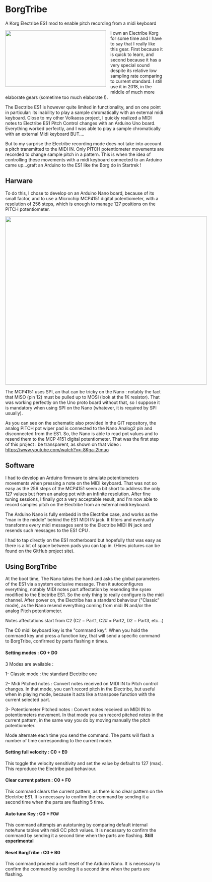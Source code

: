 # BorgTribe
A Korg Electribe ES1 mod to enable pitch recording from a midi keyboard

<a href="https://3.bp.blogspot.com/-L-vnz9OfxlU/WqVO8Esta4I/AAAAAAAAANc/KfdmPknEjdE51xwFZMG_CuVDMzH1P7KtQCLcBGAs/s1600/Electribe-ES1-770x433.png" imageanchor="1" style="clear: left; float: left; margin-bottom: 1em; margin-right: 1em;"><img border="0" data-original-height="433" data-original-width="770" height="179" src="https://3.bp.blogspot.com/-L-vnz9OfxlU/WqVO8Esta4I/AAAAAAAAANc/KfdmPknEjdE51xwFZMG_CuVDMzH1P7KtQCLcBGAs/s320/Electribe-ES1-770x433.png" width="320" /></a>


I own an Electribe Korg for some time and I have to say that I really like this gear.  First because it is quick to learn, and second because it has a very special sound despite its relative low sampling rate comparing to current standard. I still use it in 2018, in the middle of much more elaborate gears (sometime too much elaborate !).

The Electribe ES1 is however quite limited in functionality, and on one point in particular: its inability to play a sample chromatically with an external midi keyboard.  Close to my other Volkaoss project, I quickly realized a MIDI notes to Electribe ES1 Pitch Control changes with an Arduino Uno board. Everything worked perfectly, and I was able to play a sample chromatically with an external Midi keyboard BUT....

But to my surprise the Electribe recording mode does not take into account a pitch transmitted to the MIDI IN.  Only PITCH potentiometer movements are recorded to change sample pitch in a pattern.  This is when the idea of controlling these movements with a midi keyboard connected to an Arduino came up...graft an Arduino to the ES1 like the Borg do in Startrek !

## Harware
To do this, I chose to develop on an Arduino Nano board, because of its small factor, and to use a Microchip MCP4151 digital potentiometer, with a resolution of 256 steps, which is enough to manage 127 positions on the PITCH potentiometer. 

<a href="https://2.bp.blogspot.com/-O7bXoyTK9XA/WqVa-vA7vYI/AAAAAAAAAOA/q2avoGy6UwYW0HHfWyhIHsk2GISHa2fwwCLcBGAs/s1600/borgtribe_schematic.jpg" imageanchor="1" style="clear: left; float: left; margin-bottom: 1em; margin-right: 1em;"><img border="0" data-original-height="1268" data-original-width="1518" height="534" src="https://2.bp.blogspot.com/-O7bXoyTK9XA/WqVa-vA7vYI/AAAAAAAAAOA/q2avoGy6UwYW0HHfWyhIHsk2GISHa2fwwCLcBGAs/s640/borgtribe_schematic.jpg" width="640" /></a>

The MCP4151 uses SPI, an that can be tricky on the Nano : notably the fact that MISO (pin 12) must be pulled up to MOSI (look at the 1K resistor).  That was working perfectly on the Uno proto board without that, so I suppose it is mandatory when using SPI on the Nano (whatever, it is required by SPI usually).

As you can see on the schematic also provided in the GIT repository, the analog PITCH pot wiper pad is connected to the Nano Analog2 pin and disconnected from the ES1.  So, the Nano is able to read pot values and to resend them to the MCP 4151 digital potentiometer.  That was the first step of this project : be transparent, as shown on that video : https://www.youtube.com/watch?v=-8Kga-2tmuo

## Software

I had to develop an Arduino firmware to simulate potentiometers movements when pressing a note on the MIDI keyboard. That was not so easy as the 256 steps of the MCP4151 seem a bit short to address the only 127 values but from an analog pot with an infinite resolution.  After fine tuning sessions, I finally got a very acceptable result, and I'm now able to record samples pitch on the Electribe from an external midi keyboard.

The Arduino Nano is fully embedd in the Electribe case, and works as the "man in the middle" behind the ES1 MIDI IN jack. It filters and eventually transforms every midi messages sent to the Electribe MIDI IN jack and resends such messages to the ES1 CPU .

I had to tap directly on the ES1 motherboard but hopefully that was easy as there is a lot of space between pads you can tap in. (Hires pictures can be found on the GitHub project site). 

## Using BorgTribe

At the boot time, The Nano takes the hand and asks the global parameters of the ES1 via a system exclusive message.  Then it autoconfigures everything, notably MIDI notes part affectation by resending the sysex modified to the Electribe ES1.  So the only thing to really configure is the midi channel. After power on, the Electribe has a standard behaviour ("Classic" mode), as the Nano resend everything coming  from midi IN and/or the analog Pitch potentiometer.

Notes affectations start from C2 (C2 = Part1, C2# = Part2, D2 = Part3, etc...)

The C0 midi keyboard key is the "command key".
When you hold the command key and press a function key, that will send a specific command to BorgTribe, confirmed by parts flashing n times.

#### Setting modes : C0 + D0

3 Modes are available :

1- Classic mode : the standard Electribe one

2- Midi Pitched notes : Convert notes received on MIDI IN to Pitch control changes.  In that mode, you can't record pitch in the Electribe, but useful when in playing mode, because it acts like a transpose function with the current selected part.

3- Potentiometer Pitched notes : Convert notes received on MIDI IN to potentiometers movement. In that mode you can record pitched notes in the current pattern, in the same way you do by moving manually the pitch potentiometer.

Mode alternate each time you send the command.  The parts will flash a number of time corresponding to the current mode.

#### Setting full velocity : C0 + E0

This toggle the velocity sensitivity and set the value by default to 127 (max).  This reproduce the Electribe pad behaviour.

#### Clear current pattern : C0 + F0

This command clears the current pattern, as there is no clear pattern on the Electribe ES1. It is necessary to confirm the command by sending it a second time when the parts are flashing 5 time.

#### Auto tune Key  : C0 + F0#

This command attempts an autotuning by comparing default internal note/tune tables with midi CC pitch values. It is necessary to confirm the command by sending it a second time when the parts are flashing.
**Still experimental**


#### Reset BorgTribe : C0 + B0

This command proceed a soft reset of the Arduino Nano. It is necessary to confirm the command by sending it a second time when the parts are flashing.
